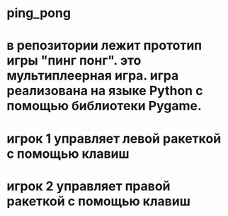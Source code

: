 # ping_pong
# в репозитории лежит прототип игры "пинг понг". это мультиплеерная игра. игра реализована на языке Python с помощью библиотеки Pygame. 
# игрок 1 управляет левой ракеткой с помощью клавиш 
# игрок 2 управляет правой ракеткой с помощью клавиш 
